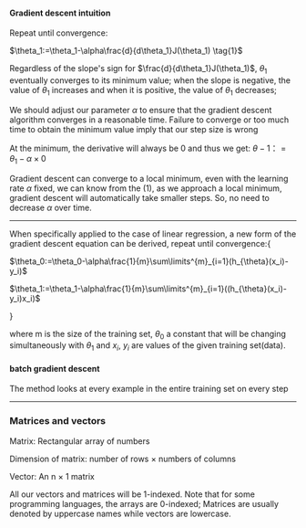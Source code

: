 #### Gradient descent intuition

Repeat until convergence:

$\theta_1:=\theta_1-\alpha\frac{d}{d\theta_1}J(\theta_1) \tag{1}$

Regardless of the slope's sign for $\frac{d}{d\theta_1}J(\theta_1)$, $\theta_1$ eventually converges to its minimum value; when the slope is negative, the value of $\theta_1$ increases and when it is positive, the value of $\theta_1$ decreases;

We should adjust our parameter $\alpha$ to ensure that the gradient descent algorithm converges in a reasonable time. Failure to converge or too much time to obtain the minimum value imply that our step size is wrong

At the minimum, the derivative will always be 0 and thus we get: $\theta-1：=\theta_1-\alpha\times 0$



Gradient descent can converge to a local minimum, even with the learning rate $\alpha$ fixed, we can know from the $(1)$, as we approach a local minimum, gradient descent will automatically take smaller steps. So, no need to decrease $\alpha$ over time.

------

When specifically applied to the case of linear regression, a new form of the gradient descent equation can be derived, repeat until convergence:{

$\theta_0:=\theta_0-\alpha\frac{1}{m}\sum\limits^{m}_{i=1}(h_{\theta}(x_i)-y_i)$

$\theta_1:=\theta_1-\alpha\frac{1}{m}\sum\limits^{m}_{i=1}((h_{\theta}(x_i)-y_i)x_i)$

}

where m is the size of the training set, $\theta_0$ a constant that will be changing simultaneously with $\theta_1$ and $x_i$, $y_i$ are values of the given training set(data).



#### batch gradient descent

The method looks at every example in the entire training set on every step

------

### Matrices and vectors

Matrix: Rectangular array of numbers

Dimension of matrix: number of rows $\times$ numbers of columns

Vector: An n $\times$ 1 matrix



All our vectors and matrices will be 1-indexed. Note that for some programming languages, the arrays are 0-indexed; Matrices are usually denoted by uppercase names while vectors are lowercase.
